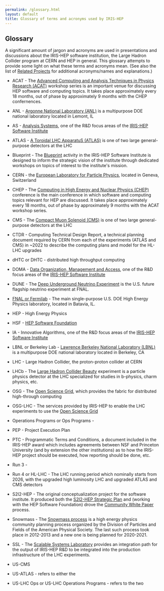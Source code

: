 ```yaml
---
permalink: /glossary.html
layout: default
title: Glossary of terms and acronyms used by IRIS-HEP
---
```


## Glossary

A significant amount of jargon and acronyms are used in presentations and
discussions about the IRIS-HEP software institution, the Large Hadron Collider
program at CERN and HEP in general. This glossary attempts to provide some
light on what these terms and acronyms mean.  (See also the list of [Related Projects](https://iris-hep.org/collaborations) for additional acronyms/names and explanations.)

  * ACAT - The [Advanced Computing and Analysis Techniques in Physics Research (ACAT)](https://indico.cern.ch/event/708041/) workshop series is an important venue for discussing HEP software and computing topics. It takes place approximately every 18 months, out of phase by approximately 9 months with the CHEP confernences.

  * ANL - [Argonne National Laboratory (ANL)](https://www.anl.gov) is a multipurpose DOE national laboratory located in Lemont, IL

  * AS - [Analysis Systems](https://iris-hep.org/as.html), one of the R&D focus areas of the [IRIS-HEP Software Institute](https://iris-hep.org/)

  * ATLAS - [A Toroidal LHC ApparatuS (ATLAS)](https://atlas.cern) is one of two large general-purpose detectors at the LHC

  * Blueprint - The [Blueprint](https://iris-hep.org/blueprint.html) activity in the IRIS-HEP Software Institute is designed to inform the strategic vision of the institute through dedicated workshops on topics of interest to the institute's mission.

  * CERN - the [European Laboratory for Particle Physics](https://home.cern), located in Geneva, Switzerland

  * CHEP - The [Computing in High Energy and Nuclear Physics (CHEP)](http://chep2019.org) conference is the main conference in which software and computing topics relevant for HEP are discussed. It takes place approximately every 18 months, out of phase by approximately 9 months with the ACAT workshop series.

  * CMS - The [Compact Muon Solenoid (CMS)](http://cms.cern) is one of two large general-purpose detectors at the LHC

  * CTDR - Computing Technical Design Report, a technical planning document required by CERN from each of the experiments (ATLAS and CMS) in ~2022 to describe the computing plans and model for the HL-LHC upgrades

  * dHTC or DHTC - distributed high throughput computing

  * DOMA - [Data Organization, Management and Access](https://iris-hep.org/doma.html), one of the R&D focus areas of the [IRIS-HEP Software Institute](https://iris-hep.org/)

  * DUNE - The [Deep Underground Neutrino Experiment](http://www.fnal.gov/pub/science/lbnf-dune/index.html) is the U.S. future flagship neutrino experiment at FNAL.

  * [FNAL or Fermilab](http://www.fnal.gov) - The main single-purpose U.S. DOE High Energy Physics laboratory, located in Batavia, IL.

  * HEP - High Energy Physics

  * HSF - [HEP Software Foundation](https://hepsoftwarefoundation.org/)

  * IA - Innovative Algorithms, one of the R&D focus areas of the [IRIS-HEP Software Institute](https://iris-hep.org/)

  * LBNL or Berkeley Lab - [Lawrence Berkeley National Laboratory (LBNL)](https://www.lbl.gov) is a multipurpose DOE national laboratory located in Berkeley, CA


  * LHC - Large Hadron Collider, the proton-proton collider at CERN

  * LHCb - The [Large Hadron Collider Beauty](http://lhcb-public.web.cern.ch/lhcb-public/) experiment is a particle physics detector at the LHC specialized for studies in b-physics, charm physics, etc.

  * OSG - The [Open Science Grid](https://opensciencegrid.org/), which provides the fabric for distributed high-through computing

  * OSG-LHC - The services provided by IRIS-HEP to enable the LHC experiments to use the [Open Science Grid](https://opensciencegrid.org/)

  * Operations Programs or Ops Programs - 

  * PEP - Project Execution Plan

  * PTC - Programmatic Terms and Conditions, a document included in the IRIS-HEP award which includes agreements between NSF and Princeton University (and by extension the other institutions) as to how the IRIS-HEP project should be executed, how reporting should be done, etc.

  * Run 3 - 

  * Run 4 or HL-LHC - The LHC running period which nominally starts from 2026, with the upgraded high luminosity LHC and upgraded ATLAS and CMS detectors

  * S2I2-HEP - The original conceptualization project for the software institute. It produced both the [S2I2-HEP Strategic Plan](https://arxiv.org/abs/1712.06592)  and (working with the HEP Software Foundation) drove the [Community White Paper](https://arxiv.org/abs/1712.06982)  process.

  * Snowmass - The [Snowmass process](https://snowmass-wiki.fnal.gov/wiki/Main_Page) is a high energy physics community planning process organized by the Division of Particles and Fields of the American Physical Society. The last such process took place in 2012-2013 and a new one is being planned for 2020-2021.

  * SSL - The [Scalable Systems Laboratory](https://iris-hep.org/ssl.html) provides an integration path for the output of IRIS-HEP R&D to be integrated into the production infrastructure of the LHC experiments.

  * US-CMS 

  * US-ATLAS - refers to either the 

  * US-LHC Ops or US-LHC Operations Programs - refers to the two 

 

